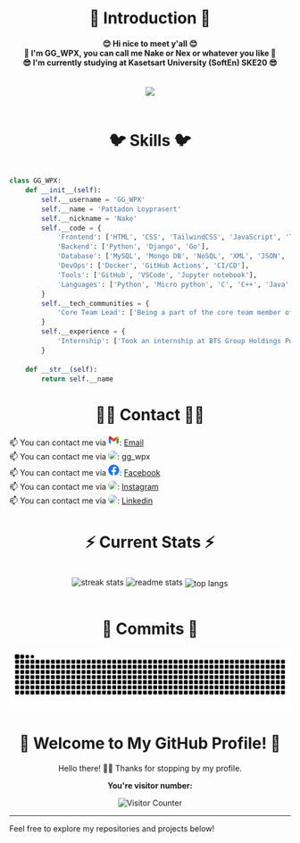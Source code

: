 <h1 align="center">👋 Introduction 👋</h1>

<h4 align="center">
    😊 Hi nice to meet y'all 😊 <br>
    🤗 I'm GG_WPX, you can call me Nake or Nex or whatever you like 🤗 <br>
    😎 I'm currently studying at Kasetsart University (SoftEn) SKE20 😎
</h4>
<br> 
<div align="center">
  <a href="https://skillicons.dev">
    <img src="https://skillicons.dev/icons?i=javascript,typescript,docker,html,css,java,react,nodejs,nextjs,vite,tailwindcss,python,git,github,githubactions,npm,pnpm,amazonwebservices,materialui,markdown,mysql,selenium,go,php,django,jquery" />
  </a>
</div>
<br>
<h1 align="center">🐦 Skills 🐦</h1>

```python

class GG_WPX:
    def __init__(self):
        self.__username = 'GG_WPX'
        self.__name = 'Pattadon Loyprasert'
        self.__nickname = 'Nake'
        self.__code = {
            'Frontend': ['HTML', 'CSS', 'TailwindCSS', 'JavaScript', 'TypeScript', 'ReactJS', 'PHP'],
            'Backend': ['Python', 'Django', 'Go'],
            'Database': ['MySQL', 'Mongo DB', 'NoSQL', 'XML', 'JSON', 'CSV'],
            'DevOps': ['Docker', 'GitHub Actions', 'CI/CD'],
            'Tools': ['GitHub', 'VSCode', 'Jupyter notebook'],
            'Languages': ['Python', 'Micro python', 'C', 'C++', 'Java', 'JavaScript', 'HTML', 'CSS', 'RISCV-Assembly', 'Go'],
        }
        self.__tech_communities = {
            'Core Team Lead': ['Being a part of the core team member of the Developer Student Club KU'], 
        }  
        self.__experience = {
            'Internship': ['Took an internship at BTS Group Holdings Public Company Limited in Digital Solutions.']
        }

    def __str__(self):
        return self.__name
```

<h1 align="center">🐦‍🔥 Contact 🐦‍🔥</h1>
    
📫 You can contact me via <img src="https://raw.githubusercontent.com/github/explore/8f19e4dbbf13418dc1b1d58bb265953553c15a46/topics/gmail/gmail.png" style="height: 20px; border-radius:10px">: <a href="mailto:pattadon2546pn@gmail.com">Email</a><br>
📫 You can contact me via <img src="https://avatars.githubusercontent.com/u/1965106?s=280&v=4" style="height: 20px; border-radius:10px">: gg_wpx<br>
📫 You can contact me via <img src="https://raw.githubusercontent.com/github/explore/9adcff6afda303fb7fcead92954bad819fa7a4bd/topics/facebook/facebook.png" style="height: 20px; border-radius:10px">: <a href="https://www.facebook.com/nakenat12" target="_blank">Facebook</a><br>
📫 You can contact me via <img src="https://user-images.githubusercontent.com/24403355/33800842-566c09d8-dd17-11e7-88ff-be7f30481d67.png" style="height: 20px; border-radius:10px">: <a href="https://www.instagram.com/_nnakep/" target="_blank">Instagram</a><br>
📫 You can contact me via <img src="https://user-images.githubusercontent.com/99184393/188185026-93637cf8-67e9-439a-b33a-6feba7b8bd21.png" style="height: 20px; border-radius:10px">: <a href="https://www.linkedin.com/in/pattadon-loyprasert-494496244/" target="_blank">Linkedin</a><br>


<h1 align="center">⚡ Current Stats ⚡</h1>
<br>
<div align=center>
  <img width=390 src="https://streak-stats.demolab.com/?user=GGWPXXXX&count_private=true&theme=react&border_radius=10" alt="streak stats"/>
  <img width=390 src="https://github-readme-stats.vercel.app/api?username=GGWPXXXX&show_icons=true&theme=react&rank_icon=github&border_radius=10" alt="readme stats" />
  <img width=325 align="center" src="https://github-readme-stats.vercel.app/api/top-langs/?username=GGWPXXXX&hide=HTML&langs_count=8&layout=compact&theme=react&border_radius=10&size_weight=0.5&count_weight=0.5&exclude_repo=github-readme-stats" alt="top langs" />
</div>

  <br/>
  
<h1 align="center">🐍 Commits 🐍</h1>
<picture>
  <source media="(prefers-color-scheme: dark)" srcset="https://raw.githubusercontent.com/GGWPXXXX/GGWPXXXX/output/github-contribution-grid-snake-dark.svg">
  <source media="(prefers-color-scheme: light)" srcset="https://raw.githubusercontent.com/GGWPXXXX/GGWPXXXX/output/github-contribution-grid-snake.svg">
  <img alt="github contribution grid snake animation" src="https://raw.githubusercontent.com/GGWPXXXX/GGWPXXXX/output/github-contribution-grid-snake.svg">
</picture>


<h1 align="center">📱 Welcome to My GitHub Profile! 📱</h1>
<p align="center">Hello there! 👋🏼 Thanks for stopping by my profile.</p>
<p align="center">
  <strong>You're visitor number:</strong>
</p>

<p align="center">
  <img src="https://komarev.com/ghpvc/?username=GGWPXXXX&color=ff69b4&label=Visitor+Number&style=for-the-badge" alt="Visitor Counter">
</p>

---

Feel free to explore my repositories and projects below!

